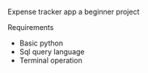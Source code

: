 Expense tracker app a beginner project

Requirements
- Basic python
- Sql query language
- Terminal operation
